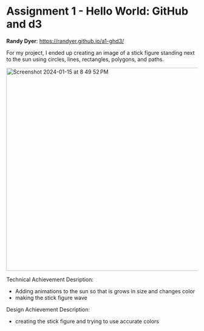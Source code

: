 # Assignment 1 - Hello World: GitHub and d3

**Randy Dyer**: https://randyer.github.io/a1-ghd3/

For my project, I ended up creating an image of a stick figure standing next to the sun using circles, lines, rectangles, polygons, and paths.

<img width="534" alt="Screenshot 2024-01-15 at 8 49 52 PM" src="https://github.com/randyer/a1-ghd3/assets/62490854/415b51f8-5d1f-4c6f-9d67-6facfa2bc603">

Technical Achievement Desription:

- Adding animations to the sun so that is grows in size and changes color
- making the stick figure wave

Design Achievement Description:

- creating the stick figure and trying to use accurate colors
